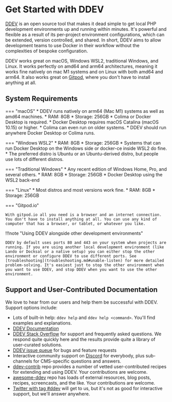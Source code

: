 # Get Started with DDEV

[DDEV](https://github.com/drud/ddev) is an open source tool that makes it dead simple to get local PHP development environments up and running within minutes. It's powerful and flexible as a result of its per-project environment configurations, which can be extended, version controlled, and shared. In short, DDEV aims to allow development teams to use Docker in their workflow without the complexities of bespoke configuration.

DDEV works great on macOS, Windows WSL2, traditional Windows, and Linux. It works perfectly on amd64 and arm64 architectures, meaning it works fine natively on mac M1 systems and on Linux with both amd64 and arm64. It also works great on [Gitpod](topics/gitpod), where you don't have to install anything at all.

## System Requirements

=== "macOS"
    * DDEV runs natively on arm64 (Mac M1) systems as well as amd64 machines.
    * RAM: 8GB
    * Storage: 256GB
    * Colima or Docker Desktop is required.
    * Docker Desktop requires macOS Catalina (macOS 10.15) or higher.
    * Colima can even run on older systems.
    * DDEV should run anywhere Docker Desktop or Colima runs.

=== "Windows WSL2"
    * RAM: 8GB
    * Storage: 256GB
    * Systems that can run Docker Desktop on the Windows side or docker-ce inside WSL2 do fine.
    * The preferred distro is Ubuntu or an Ubuntu-derived distro, but people use lots of different distros.

=== "Traditional Windows"
    * Any recent edition of Windows Home, Pro, and several others.
    * RAM: 8GB
    * Storage: 256GB
    * Docker Desktop using the WSL2 back-end

=== "Linux"
    * Most distros and most versions work fine.
    * RAM: 8GB
    * Storage: 256GB

=== "Gitpod.io"

    With gitpod.io all you need is a browser and an internet connection. You don't have to install anything at all. You can use any kind of computer that has a browser, or tablet, or whatever you like.

!!!note "Using DDEV alongside other development environments"

    DDEV by default uses ports 80 and 443 on your system when projects are running. If you are using another local development environment (like Lando or Docksal or a native setup) you can either stop the other environment or configure DDEV to use different ports. See [troubleshooting](troubleshooting.md#unable-listen) for more detailed problem-solving. It's easiest just to stop the other environment when you want to use DDEV, and stop DDEV when you want to use the other environment.

## Support and User-Contributed Documentation

We love to hear from our users and help them be successful with DDEV. Support options include:

* Lots of built-in help: `ddev help` and `ddev help <command>`. You'll find examples and explanations.
* [DDEV Documentation](faq.md)
* [DDEV Stack Overflow](https://stackoverflow.com/questions/tagged/ddev) for support and frequently asked questions. We respond quite quickly here and the results provide quite a library of user-curated solutions.
* [DDEV issue queue](https://github.com/drud/ddev/issues) for bugs and feature requests
* Interactive community support on [Discord](https://discord.gg/hCZFfAMc5k) for everybody, plus sub-channels for CMS-specific questions and answers.
* [ddev-contrib](https://github.com/drud/ddev-contrib) repo provides a number of vetted user-contributed recipes for extending and using DDEV. Your contributions are welcome.
* [awesome-ddev](https://github.com/drud/awesome-ddev) repo has loads of external resources, blog posts, recipes, screencasts, and the like. Your contributions are welcome.
* [Twitter with tag #ddev](https://twitter.com/search?q=%23ddev&src=typd&f=live) will get to us, but it's not as good for interactive support, but we'll answer anywhere.
